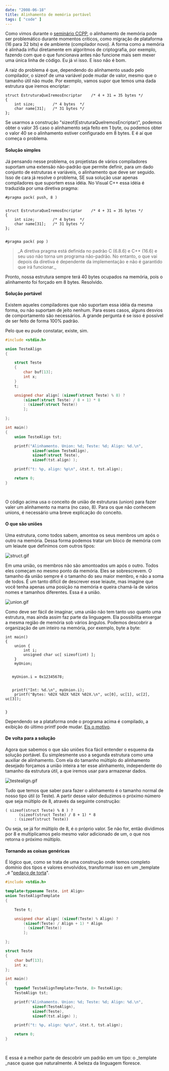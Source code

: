 ```yaml
---
date: "2008-06-18"
title: Alinhamento de memória portável
tags: [ "code" ]
---
```

Como vimos durante o [seminário CCPP](/resultado-do-seminario-ccpp), o alinhamento de memória pode ser problemático durante momentos críticos, como migração de plataforma (16 para 32 bits) e de ambiente (compilador novo). A forma como a memória é alinhada influi diretamente em algoritmos de criptografia, por exemplo, fazendo com que o que funcionava antes não funcione mais sem mexer uma única linha de código. Eu já vi isso. E isso não é bom.

A raiz do problema é que, dependendo do alinhamento usado pelo compilador, o sizeof de uma variável pode mudar de valor, mesmo que o tamanho útil não mude. Por exemplo, vamos supor que temos uma dada estrutura que iremos encriptar:

    
    struct EstruturaQueIremosEncriptar    /* 4 + 31 = 35 bytes */
    {
        int size;        /* 4 bytes  */
        char name[31];   /* 31 bytes */
    };

Se usarmos a construção "sizeof(EstruturaQueIremosEncriptar)", podemos obter o valor 35 caso o alinhamento seja feito em 1 byte, ou podemos obter o valor 40 se o alinhamento estiver configurado em 8 bytes. E é aí que começa o problema.

#### Solução simples

Já pensando nesse problema, os projetistas de vários compiladores suportam uma extensão não-padrão que permite definir, para um dado conjunto de estruturas e variáveis, o alinhamento que deve ser seguido. Isso de cara já resolve o problema, SE sua solução usar apenas compiladores que suportem essa idéia. No Visual C++ essa idéia é traduzida por uma diretiva pragma:

    
    #pragma pack( push, 8 )

    
    struct EstruturaQueIremosEncriptar    /* 4 + 31 = 35 bytes */
    {
        int size;        /* 4 bytes  */
        char name[31];   /* 31 bytes */
    };

    
    #pragma pack( pop )

<blockquote>_A diretiva pragma está definida no padrão C (6.8.6) e C++ (16.6) e seu uso não torna um programa não-padrão. No entanto, o que vai depois da diretiva é dependente da implementação e não é garantido que irá funcionar._</blockquote>

Pronto, nossa estrutura sempre terá 40 bytes ocupados na memória, pois o alinhamento foi forçado em 8 bytes. Resolvido.

#### Solução portável

Existem aqueles compiladores que não suportam essa idéia da mesma forma, ou não suportam de jeito nenhum. Para esses casos, alguns desvios de comportamento são necessários. A grande pergunta é se isso é possível de ser feito de forma 100% padrão.

Pelo que eu pude constatar, existe, sim.

```c
#include <stdio.h>

union TesteAlign
{

	struct Teste
	{
		char buf[13];
		int x;
	}
	t;

	unsigned char align[ (sizeof(struct Teste) % 8) ?
		(sizeof(struct Teste) / 8 + 1) * 8
		: (sizeof(struct Teste))
		];

};

int main()
{
	union TesteAlign tst;

	printf("Alinhamento. Union: %d; Teste: %d; Align: %d.\n",
			sizeof(union TesteAlign), 
			sizeof(struct Teste), 
			sizeof(tst.align) );

	printf("t: %p, align: %p\n", &tst.t, tst.align);

	return 0;
}

 

```

O código acima usa o conceito de união de estruturas (union) para fazer valer um alinhamento na marra (no caso, 8). Para os que não conhecem unions, é necessário uma breve explicação do conceito.

#### O que são uniões

Uma estrutura, como todos sabem, amontoa os seus membros um após o outro na memória. Dessa forma podemos tratar um bloco de memória com um leiaute que definimos com outros tipos:

![struct.gif](/images/ZOSbCwW.gif)

Em uma união, os membros não são amontoados um após o outro. Todos eles começam no mesmo ponto da memória. Eles se sobrescrevem. O tamanho da união sempre é o tamanho do seu maior membro, e não a soma de todos. É um tanto difícil de descrever esse leiaute, mas imagine que você tenha apenas uma posição na memória e queira chamá-la de vários nomes e tamanhos diferentes. Essa é a união.

![union.gif](/images/o2u9ozy.gif)

Como deve ser fácil de imaginar, uma união não tem tanto uso quanto uma estrutura, mas ainda assim faz parte da linguagem. Ela possibilita enxergar a mesma região de memória sob vários ângulos. Podemos descobrir a organização de um inteiro na memória, por exemplo, byte a byte:

    
    int main()
    {
        union {
            int i;
            unsigned char uc[ sizeof(int) ];
        }
        myUnion;

    
       myUnion.i = 0x12345678;

    
       printf("Int: %d.\n", myUnion.i);
        printf("Bytes: %02X %02X %02X %02X.\n", uc[0], uc[1], uc[2], uc[3]);

    
    }

Dependendo se a plataforma onde o programa acima é compilado, a exibição do último printf pode mudar. [Eis o motivo](http://en.wikipedia.org/wiki/Endianness).

#### De volta para a solução

Agora que sabemos o que são uniões fica fácil entender o esquema da solução portável. Eu simplesmente uso a segunda estrutura como uma auxiliar de alinhamento. Com ela do tamanho múltiplo do alinhamento desejado forçamos a união inteira a ter esse alinhamento, independente do tamanho da estrutura útil, a que iremos usar para armazenar dados.

![testealign.gif](/images/ecTWkWD.gif)

Tudo que temos que saber para fazer o alinhamento é o tamanho normal de nosso tipo útil (o Teste). A partir desse valor deduzimos o próximo número que seja múltiplo de 8, através da seguinte construção:

    
    ( sizeof(struct Teste) % 8 ) ?
          (sizeof(struct Teste) / 8 + 1) * 8
        : (sizeof(struct Teste))

Ou seja, se já for múltiplo de 8, é o próprio valor. Se não for, então dividimos por 8 e multiplicamos pelo mesmo valor adicionado de um, o que nos retorna o próximo múltiplo.

#### Tornando as coisas genéricas

É lógico que, como se trata de uma construção onde temos completo domínio dos tipos e valores envolvidos, transformar isso em um _template _é "[pedaço de torta](http://en.wikipedia.org/wiki/Piece_of_cake)".

```cpp
#include <stdio.h>

template<typename Teste, int Align>
union TesteAlignTemplate
{

	Teste t;

	unsigned char align[ (sizeof(Teste) % Align) ?
		(sizeof(Teste) / Align + 1) * Align
		: (sizeof(Teste))
		];

};

struct Teste
{
	char buf[13];
	int x;
};

int main()
{
	typedef TesteAlignTemplate<Teste, 8> TesteAlign;
	TesteAlign tst;

	printf("Alinhamento. Union: %d; Teste: %d; Align: %d.\n",
			sizeof(TesteAlign), 
			sizeof(Teste), 
			sizeof(tst.align) );

	printf("t: %p, align: %p\n", &tst.t, tst.align);

	return 0;
}

 

```

E essa é a melhor parte de descobrir um padrão em um tipo: o _template _nasce quase que naturalmente. A beleza da linguagem floresce.
